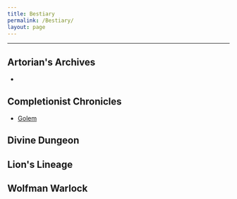 ```yaml
---
title: Bestiary
permalink: /Bestiary/
layout: page
---
```

---


## Artorian's Archives
- 


## Completionist Chronicles
- [Golem](_Bestiary/Golem)

## Divine Dungeon

## Lion's Lineage

## Wolfman Warlock